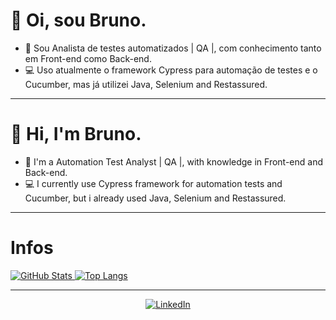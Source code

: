 <h1>👋 Oi, sou Bruno.</h1>

- 📝 Sou Analista de testes automatizados | QA |, com conhecimento tanto em Front-end como Back-end.
- 💻 Uso atualmente o framework Cypress para automação de testes e o Cucumber, mas já utilizei Java, Selenium and Restassured.

<hr />

<h1>👋 Hi, I'm Bruno.</h1>

- 📝 I'm a Automation Test Analyst | QA |, with knowledge in Front-end and Back-end.
- 💻 I currently use Cypress framework for automation tests and Cucumber, but i already used Java, Selenium and Restassured.

<hr />

<h1>Infos</h1>
<div>
  <a href="https://github.com/Bruninho2104/github-readme-stats">
    <img align="top" src="https://github-readme-stats.vercel.app/api?username=Bruninho2104&theme=tokyonight&show_icons=true&count_private=true&include_all_commits=true" alt="GitHub Stats">
  </a>
  <a href="https://github.com/Bruninho2104/github-readme-stats">
    <img align="top" src="https://github-readme-stats.vercel.app/api/top-langs/?username=Bruninho2104&theme=tokyonight&layout=compact" alt="Top Langs">
  </a>
</div>
<hr />

<div align="center">
  <a href="https://www.linkedin.com/in/bruno-de-araujo-tabatini-2465b520b/">
    <img src="https://img.shields.io/badge/LinkedIn-0077B5?style=for-the-badge&logo=linkedin&logoColor=white" alt="LinkedIn">
  </a>
</div>